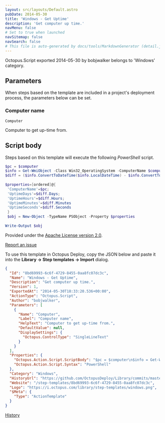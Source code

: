 ```yaml
---
layout: src/layouts/Default.astro
pubDate: 2014-05-30
title: 'Windows - Get Uptime'
description: 'Get computer up time.'
navMenu: false
# Set to true when launched
navSitemap: false
navSearch: false
# This file is auto-generated by docs/tools/MarkdownGenerator (detail.js)
---
```


Octopus.Script exported 2014-05-30 by bobjwalker belongs to 'Windows' category.

## Parameters

When steps based on the template are included in a project's deployment process, the parameters below can be set.


<div class="param">

### Computer name

`Computer`

Computer to get up-time from.

</div>
        

## Script body

Steps based on this template will execute the following *PowerShell* script.

```powershell
$pc = $computer
$info = Get-WmiObject -Class Win32_OperatingSystem -ComputerName $computer
$diff = ($info.ConvertToDateTime($info.LocalDateTime) - $info.ConvertToDateTime($info.LastBootUpTime))
 
$properties=[ordered]@{
 'ComputerName'=$pc;
 'UptimeDays'=$diff.Days;
 'UptimeHours'=$diff.Hours;
 'UptimeMinutes'=$diff.Minutes
 'UptimeSeconds'=$diff.Seconds
 }
 $obj = New-Object -TypeName PSObject -Property $properties
 
Write-Output $obj
```

Provided under the [Apache License version 2.0](https://github.com/OctopusDeploy/Library/blob/master/LICENSE.txt).

[Report an issue](https://github.com/OctopusDeploy/Library/issues/new?assignees=&labels=&projects=&template=bug-report.yml&title=Issue%20with%20Windows%20-%20Get%20Uptime&step-template=Windows%20-%20Get%20Uptime)

<div class="get-json">

To use this template in Octopus Deploy, copy the JSON below and paste it into the **Library → Step templates → Import** dialog.

```json
{
  "Id": "8bd69993-6c6f-4729-8455-0aa8fc07dc3c",
  "Name": "Windows - Get Uptime",
  "Description": "Get computer up time.",
  "Version": 1,
  "ExportedAt": "2014-05-30T18:33:20.536+00:00",
  "ActionType": "Octopus.Script",
  "Author": "bobjwalker",
  "Parameters": [
    {
      "Name": "Computer",
      "Label": "Computer name",
      "HelpText": "Computer to get up-time from.",
      "DefaultValue": null,
      "DisplaySettings": {
        "Octopus.ControlType": "SingleLineText"
      }
    }
  ],
  "Properties": {
    "Octopus.Action.Script.ScriptBody": "$pc = $computer\n$info = Get-WmiObject -Class Win32_OperatingSystem -ComputerName $computer\n$diff = ($info.ConvertToDateTime($info.LocalDateTime) - $info.ConvertToDateTime($info.LastBootUpTime))\n \n$properties=[ordered]@{\n 'ComputerName'=$pc;\n 'UptimeDays'=$diff.Days;\n 'UptimeHours'=$diff.Hours;\n 'UptimeMinutes'=$diff.Minutes\n 'UptimeSeconds'=$diff.Seconds\n }\n $obj = New-Object -TypeName PSObject -Property $properties\n \nWrite-Output $obj",
    "Octopus.Action.Script.Syntax": "PowerShell"
  },
  "Category": "Windows",
  "HistoryUrl": "https://github.com/OctopusDeploy/Library/commits/master/step-templates//opt/buildagent/work/75443764cd38076d/step-templates/windows-get-uptime.json",
  "Website": "/step-templates/8bd69993-6c6f-4729-8455-0aa8fc07dc3c",
  "Logo": "https://i.octopus.com/library/step-templates/windows.png",
  "$Meta": {
    "Type": "ActionTemplate"
  }
}
```

[History](https://github.com/OctopusDeploy/Library/commits/master/step-templates/https://github.com/OctopusDeploy/Library/commits/master/step-templates//opt/buildagent/work/75443764cd38076d/step-templates/windows-get-uptime.json)

</div>
